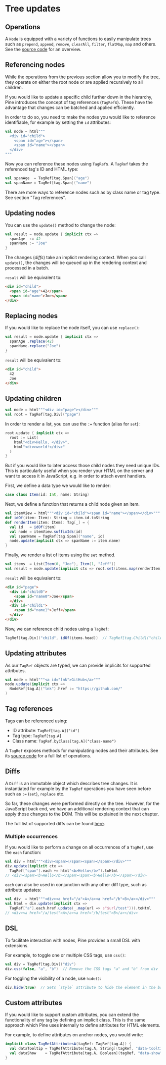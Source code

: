 # Tree updates
## Operations
A `Node` is equipped with a variety of functions to easily manipulate trees such as `prepend`, `append`, `remove`, `clearAll`, `filter`, `flatMap`, `map` and others. See the [source code](https://github.com/sparsetech/pine/blob/master/shared/src/main/scala/pine/Node.scala)
for an overview.

## Referencing nodes
While the operations from the previous section allow you to modify the tree, they operate on either the root node or are applied recursively to all children.

If you would like to update a specific child further down in the hierarchy, Pine introduces the concept of tag references (`TagRef`s). These have the advantage that changes can be batched and applied efficiently.

In order to do so, you need to make the nodes you would like to reference identifiable, for example by setting the `id` attributes:

```scala
val node = html"""
  <div id="child">
    <span id="age"></span>
    <span id="name"></span>
  </div>
"""
```

Now you can reference these nodes using `TagRef`s. A `TagRef` takes the referenced tag's ID and HTML type:

```scala
val spanAge  = TagRef[tag.Span]("age")
val spanName = TagRef[tag.Span]("name")
```

There are more ways to reference nodes such as by class name or tag type. See section "Tag references".

## Updating nodes
You can use the `update()` method to change the node:

```scala
val result = node.update { implicit ctx =>
  spanAge  := 42
  spanName := "Joe"
}
```

The changes (_diffs_) take an implicit rendering context. When you call `update()`, the changes will be queued up in the rendering context and processed in a batch.

`result` will be equivalent to:

```html
<div id="child">
  <span id="age">42</span>
  <span id="name">Joe</span>
</div>
```

## Replacing nodes
If you would like to replace the node itself, you can use `replace()`:

```scala
val result = node.update { implicit ctx =>
  spanAge .replace(42)
  spanName.replace("Joe")
}
```

`result` will be equivalent to:

```html
<div id="child">
  42
  Joe
</div>
```

## Updating children
```scala
val node = html"""<div id="page"></div>"""
val root = TagRef[tag.Div]("page")
```

In order to render a list, you can use the `:=` function (alias for `set`):

```scala
root.update { implicit ctx =>
  root := List(
    html"<div>Hello, </div>",
    html"<div>world!</div>"
  )
}
```

But if you would like to later access those child nodes they need unique IDs. This is particularly useful when you render your HTML on the server and want to access it in JavaScript, e.g. in order to attach event handlers.

First, we define a data type we would like to render:

```scala
case class Item(id: Int, name: String)
```

Next, we define a function that returns a child node given an item.

```scala
val itemView = html"""<div id="child"><span id="name"></span></div>"""
def idOf(item: Item): String = item.id.toString
def renderItem(item: Item): Tag[_] = {
  val id   = idOf(item)
  val node = itemView.suffixIds(id)
  val spanName = TagRef[tag.Span]("name", id)
  node.update(implicit ctx => spanName := item.name)
}
```

Finally, we render a list of items using the `set` method.

```scala
val items  = List(Item(0, "Joe"), Item(1, "Jeff"))
val result = node.update(implicit ctx => root.set(items.map(renderItem)))
```

`result` will be equivalent to:

```html
<div id="page">
  <div id="child0">
    <span id="name0">Joe</span>
  </div>
  <div id="child1">
    <span id="name1">Jeff</span>
  </div>
</div>
```

Now, we can reference child nodes using a `TagRef`:

```scala
TagRef[tag.Div]("child", idOf(items.head))  // TagRef[tag.Child]("child0")
```

## Updating attributes
As our `TagRef` objects are typed, we can provide implicits for supported attributes.

```scala
val node = html"""<a id="lnk">GitHub</a>"""
node.update(implicit ctx =>
  NodeRef[tag.A]("lnk").href := "https://github.com/"
)
```

## Tag references
Tags can be referenced using:

* ID attribute: `TagRef[tag.A]("id")`
* Tag type: `TagRef[tag.A]`
* Class name: `TagRef.byClass[tag.A]("class-name")`

A `TagRef` exposes methods for manipulating nodes and their attributes. See its [source code](https://github.com/sparsetech/pine/blob/master/shared/src/main/scala/pine/TagRef.scala) for a full list of operations.

## Diffs
A `Diff` is an immutable object which describes tree changes. It is instantiated for example by the `TagRef` operations you have seen before such as `:=` (`set`), `replace` etc.

So far, these changes were performed directly on the tree. However, for the JavaScript back end, we have an additional rendering context that can apply those changes to the DOM. This will be explained in the next chapter.

The full list of supported diffs can be found [here](https://github.com/sparsetech/pine/blob/master/shared/src/main/scala/pine/Diff.scala).

### Multiple occurrences
If you would like to perform a change on all occurrences of a `TagRef`, use the `each` function:

```scala
val div = html"""<div><span></span><span></span></div>"""
div.update(implicit ctx =>
  TagRef["span"].each += html"<b>Hello</b>").toHtml
// <div><span><b>Hello</b></span><span><b>Hello</b></span></div>
```

`each` can also be used in conjunction with any other diff type, such as attribute updates:

```scala
val div  = html"""<div><a href="/a">A</a><a href="/b">B</a></div>"""
val html = div.update(implicit ctx =>
  TagRef["a"].each.href.update(_.map(url => s"$url/test"))).toHtml
// <div><a href="/a/test">A</a><a href="/b/test">B</a></div>
```

## DSL
To facilitate interaction with nodes, Pine provides a small DSL with extensions.

For example, to toggle one or multiple CSS tags, use `css()`:

```scala
val div = TagRef[tag.Div]("div")
div.css(false, "a", "b")  // Remove the CSS tags "a" and "b" from div
```

For toggling the visibility of a node, use `hide()`:

```scala
div.hide(true)  // Sets `style` attribute to hide the element in the browser
```

## Custom attributes
If you would like to support custom attributes, you can extend the functionality of any tag by defining an implicit class. This is the same approach which Pine uses internally to define attributes for HTML elements.

For example, to define attributes on anchor nodes, you would write:

```scala
implicit class TagRefAttributesA(tagRef: TagRef[tag.A]) {
  val dataTooltip = TagRefAttribute[tag.A, String](tagRef, "data-tooltip")
  val dataShow    = TagRefAttribute[tag.A, Boolean](tagRef, "data-show")
}
```
